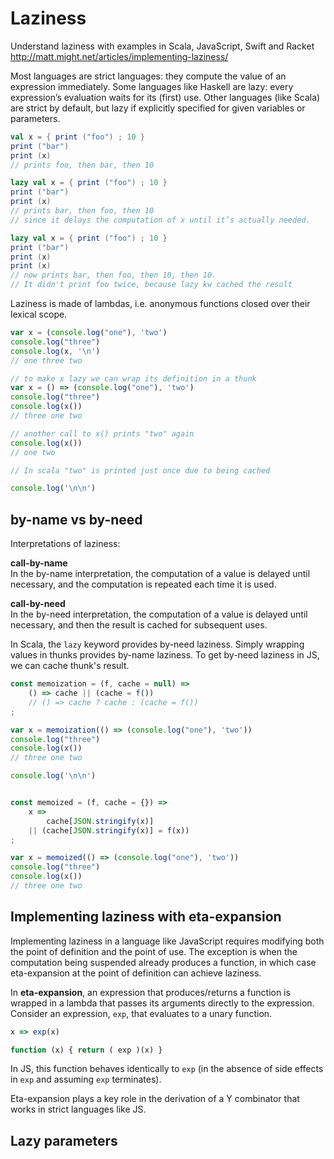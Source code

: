 # Laziness

Understand laziness with examples in Scala, JavaScript, Swift and Racket
http://matt.might.net/articles/implementing-laziness/

Most languages are strict languages: they compute the value of an expression immediately. Some languages like Haskell are lazy: every expression’s evaluation waits for its (first) use. Other languages (like Scala) are strict by default, but lazy if explicitly specified for given variables or parameters.

```scala
val x = { print ("foo") ; 10 }
print ("bar")
print (x)
// prints foo, then bar, then 10

lazy val x = { print ("foo") ; 10 }
print ("bar")
print (x)
// prints bar, then foo, then 10
// since it delays the computation of x until it’s actually needed.

lazy val x = { print ("foo") ; 10 }
print ("bar")
print (x)
print (x)
// now prints bar, then foo, then 10, then 10.
// It didn't print foo twice, because lazy kw cached the result
```

Laziness is made of lambdas, i.e. anonymous functions closed over their lexical scope.


```js
var x = (console.log("one"), 'two')
console.log("three")
console.log(x, '\n')
// one three two

// to make x lazy we can wrap its definition in a thunk
var x = () => (console.log("one"), 'two')
console.log("three")
console.log(x())
// three one two

// another call to x() prints "two" again
console.log(x())
// one two

// In scala "two" is printed just once due to being cached

console.log('\n\n')
```


## by-name vs by-need

Interpretations of laziness:

**call-by-name**   
In the by-name interpretation, the computation of a value is delayed until necessary, and the computation is repeated each time it is used.

**call-by-need**   
In the by-need interpretation, the computation of a value is delayed until necessary, and then the result is cached for subsequent uses.

In Scala, the `lazy` keyword provides by-need laziness. Simply wrapping values in thunks provides by-name laziness. To get by-need laziness in JS, we can cache thunk's result.


```js
const memoization = (f, cache = null) =>
    () => cache || (cache = f())
    // () => cache ? cache : (cache = f())
;

var x = memoization(() => (console.log("one"), 'two'))
console.log("three")
console.log(x())
// three one two

console.log('\n\n')


const memoized = (f, cache = {}) =>
    x =>
        cache[JSON.stringify(x)]
    || (cache[JSON.stringify(x)] = f(x))
;

var x = memoized(() => (console.log("one"), 'two'))
console.log("three")
console.log(x())
// three one two
```


## Implementing laziness with eta-expansion

Implementing laziness in a language like JavaScript requires modifying both the point of definition and the point of use. The exception is when the computation being suspended already produces a function, in which case eta-expansion at the point of definition can achieve laziness.

In **eta-expansion**, an expression that produces/returns a function is wrapped in a lambda that passes its arguments directly to the expression. Consider an expression, `exp`, that evaluates to a unary function. 

```js
x => exp(x)

function (x) { return ( exp )(x) }
```

In JS, this function behaves identically to `exp` (in the absence of side effects in `exp` and assuming `exp` terminates).

Eta-expansion plays a key role in the derivation of a Y combinator that works in strict languages like JS.

## Lazy parameters









